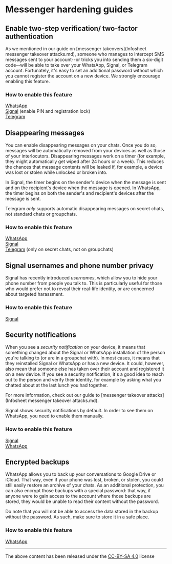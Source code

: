 
# Messenger hardening guides

## Enable two-step verification/ two-factor authentication

As we mentioned in our guide on [messenger takeovers](Infosheet messenger takeover attacks.md), someone who manages to intercept SMS messages sent to your account--or tricks you into sending them a six-digit code--will be able to take over your WhatsApp, Signal, or Telegram account. Fortunately, it's easy to set an additional password without which you cannot register the account on a new device. We strongly encourage enabling this feature.

### How to enable this feature

[WhatsApp](https://faq.whatsapp.com/1278661612895630) \
[Signal](https://support.signal.org/hc/en-us/articles/360007059792-Signal-PIN#manage_registration_lock) (enable PIN and registration lock) \
[Telegram](https://telegram.org/blog/sessions-and-2-step-verification)



## Disappearing messages

You can enable disappearing messages on your chats. Once you do so, messages will be automatically removed from your devices as well as those of your interlocutors. Disappearing messages work on a timer (for example, they might automatically get wiped after 24 hours or a week). This reduces the chances that message contents will be leaked if, for example, a device was lost or stolen while unlocked or broken into.

In Signal, the timer begins on the sender's device when the message is sent and on the recipient's device when the message is opened. In WhatsApp, the timer begins on both the sender's and recipient's devices after the message is sent.

Telegram _only_ supports automatic disappearing messages on secret chats, not standard chats or groupchats.

### How to enable this feature

[WhatsApp](https://faq.whatsapp.com/673193694148537) \
[Signal](https://support.signal.org/hc/en-us/articles/360007320771-Set-and-manage-disappearing-messages) \
[Telegram](https://www.howtogeek.com/710073/how-to-send-disappearing-messages-in-telegram/) (only on secret chats, not on groupchats)


## Signal usernames and phone number privacy

Signal has recently introduced _usernames_, which allow you to hide your phone number from people you talk to. This is particularly useful for those who would prefer not to reveal their real-life identity, or are concerned about targeted harassment. 

### How to enable this feature

[Signal](https://support.signal.org/hc/en-us/articles/6712070553754-Phone-Number-Privacy-and-Usernames)


## Security notifications

When you see a _security notification_ on your device, it means that something changed about the Signal or WhatsApp installation of the person you're talking to (or are in a groupchat with). In most cases, it means that they reinstalled Signal or WhatsApp or has a new device. It could, however, also mean that someone else has taken over their account and registered it on a new device. If you see a security notification, it's a good idea to reach out to the person and verify their identity, for example by asking what you chatted about at the last lunch you had together.

For more information, check out our guide to [messenger takeover attacks](Infosheet messenger takeover attacks.md).

Signal shows security notifications by default. In order to see them on WhatsApp, you need to enable them manually.

### How to enable this feature

[Signal](https://support.signal.org/hc/en-us/articles/360007060632-What-is-a-safety-number-and-why-do-I-see-that-it-changed) \
[WhatsApp](https://faq.whatsapp.com/1524220618005378/)

## Encrypted backups

WhatsApp allows you to back up your conversations to Google Drive or iCloud. That way, even if your phone was lost, broken, or stolen, you could still easily restore an archive of your chats. As an additional protection, you can also encrypt those backups with a special password: that way, if anyone were to gain access to the account where those backups are stored, they would be unable to read their content without the password.

Do note that you will not be able to access the data stored in the backup without the password. As such, make sure to store it in a safe place.

### How to enable this feature

[WhatsApp](https://faq.whatsapp.com/490592613091019)


----


The above content has been released under the [CC-BY-SA 4.0](https://creativecommons.org/licenses/by-sa/4.0/) license
